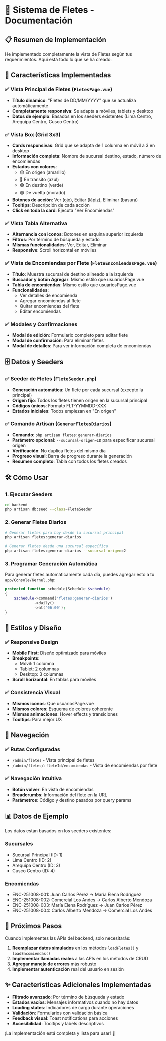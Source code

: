 # 🚛 Sistema de Fletes - Documentación

## 📋 Resumen de Implementación

He implementado completamente la vista de Fletes según tus requerimientos. Aquí está todo lo que se ha creado:

## 🎯 Características Implementadas

### ✅ Vista Principal de Fletes (`FletesPage.vue`)
- **Título dinámico**: "Fletes de DD/MM/YYYY" que se actualiza automáticamente
- **Completamente responsiva**: Se adapta a móviles, tablets y desktop
- **Datos de ejemplo**: Basados en los seeders existentes (Lima Centro, Arequipa Centro, Cusco Centro)

### ✅ Vista Box (Grid 3x3)
- **Cards responsivas**: Grid que se adapta de 1 columna en móvil a 3 en desktop
- **Información completa**: Nombre de sucursal destino, estado, número de encomiendas
- **Estados con colores**: 
  - 🟡 En origen (amarillo)
  - 🔵 En tránsito (azul) 
  - 🟢 En destino (verde)
  - 🟣 De vuelta (morado)
- **Botones de acción**: Ver (ojo), Editar (lápiz), Eliminar (basura)
- **Tooltips**: Descripción de cada acción
- **Click en toda la card**: Ejecuta "Ver Encomiendas"

### ✅ Vista Tabla Alternativa
- **Alternancia con iconos**: Botones en esquina superior izquierda
- **Filtros**: Por término de búsqueda y estado
- **Mismas funcionalidades**: Ver, Editar, Eliminar
- **Responsive**: Scroll horizontal en móviles

### ✅ Vista de Encomiendas por Flete (`FleteEncomiendasPage.vue`)
- **Título**: Muestra sucursal de destino alineado a la izquierda
- **Buscador y botón Agregar**: Mismo estilo que usuariosPage.vue
- **Tabla de encomiendas**: Mismo estilo que usuariosPage.vue
- **Funcionalidades**:
  - Ver detalles de encomienda
  - Agregar encomiendas al flete
  - Quitar encomiendas del flete
  - Editar encomiendas

### ✅ Modales y Confirmaciones
- **Modal de edición**: Formulario completo para editar flete
- **Modal de confirmación**: Para eliminar fletes
- **Modal de detalles**: Para ver información completa de encomiendas

## 🗄️ Datos y Seeders

### ✅ Seeder de Fletes (`FleteSeeder.php`)
- **Generación automática**: Un flete por cada sucursal (excepto la principal)
- **Origen fijo**: Todos los fletes tienen origen en la sucursal principal
- **Códigos únicos**: Formato FLT-YYMMDD-XXX
- **Estados iniciales**: Todos empiezan en "En origen"

### ✅ Comando Artisan (`GenerarFletesDiarios`)
- **Comando**: `php artisan fletes:generar-diarios`
- **Parámetro opcional**: `--sucursal-origen=ID` para especificar sucursal origen
- **Verificación**: No duplica fletes del mismo día
- **Progreso visual**: Barra de progreso durante la generación
- **Resumen completo**: Tabla con todos los fletes creados

## 🛠️ Cómo Usar

### 1. Ejecutar Seeders
```bash
cd backend
php artisan db:seed --class=FleteSeeder
```

### 2. Generar Fletes Diarios
```bash
# Generar fletes para hoy desde la sucursal principal
php artisan fletes:generar-diarios

# Generar fletes desde una sucursal específica
php artisan fletes:generar-diarios --sucursal-origen=2
```

### 3. Programar Generación Automática
Para generar fletes automáticamente cada día, puedes agregar esto a tu `app/Console/Kernel.php`:

```php
protected function schedule(Schedule $schedule)
{
    $schedule->command('fletes:generar-diarios')
             ->daily()
             ->at('06:00');
}
```

## 🎨 Estilos y Diseño

### ✅ Responsive Design
- **Mobile First**: Diseño optimizado para móviles
- **Breakpoints**: 
  - Móvil: 1 columna
  - Tablet: 2 columnas  
  - Desktop: 3 columnas
- **Scroll horizontal**: En tablas para móviles

### ✅ Consistencia Visual
- **Mismos iconos**: Que usuariosPage.vue
- **Mismos colores**: Esquema de colores coherente
- **Mismas animaciones**: Hover effects y transiciones
- **Tooltips**: Para mejor UX

## 🔗 Navegación

### ✅ Rutas Configuradas
- `/admin/fletes` - Vista principal de fletes
- `/admin/fletes/:fleteId/encomiendas` - Vista de encomiendas por flete

### ✅ Navegación Intuitiva
- **Botón volver**: En vista de encomiendas
- **Breadcrumbs**: Información del flete en la URL
- **Parámetros**: Código y destino pasados por query params

## 📊 Datos de Ejemplo

Los datos están basados en los seeders existentes:

### Sucursales
- Sucursal Principal (ID: 1)
- Lima Centro (ID: 2) 
- Arequipa Centro (ID: 3)
- Cusco Centro (ID: 4)

### Encomiendas
- ENC-251008-001: Juan Carlos Pérez → María Elena Rodríguez
- ENC-251008-002: Comercial Los Andes → Carlos Alberto Mendoza  
- ENC-251008-003: María Elena Rodríguez → Juan Carlos Pérez
- ENC-251008-004: Carlos Alberto Mendoza → Comercial Los Andes

## 🚀 Próximos Pasos

Cuando implementes las APIs del backend, solo necesitarás:

1. **Reemplazar datos simulados** en los métodos `loadFletes()` y `loadEncomiendas()`
2. **Implementar llamadas reales** a las APIs en los métodos de CRUD
3. **Agregar manejo de errores** más robusto
4. **Implementar autenticación** real del usuario en sesión

## ✨ Características Adicionales Implementadas

- **Filtrado avanzado**: Por término de búsqueda y estado
- **Estados vacíos**: Mensajes informativos cuando no hay datos
- **Loading states**: Indicadores de carga durante operaciones
- **Validación**: Formularios con validación básica
- **Feedback visual**: Toast notifications para acciones
- **Accesibilidad**: Tooltips y labels descriptivos

¡La implementación está completa y lista para usar! 🎉
